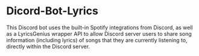 # Dicord-Bot-Lyrics
This Discord bot uses the built-in Spotify integrations from Discord, as well as a LyricsGenius wrapper API to allow Discord server users to share song information (including lyrics) of songs that they are currently listening to, directly within the Discord server. 
